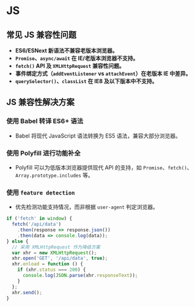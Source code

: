 # JS

## **常见 JS 兼容性问题**

* **ES6/ESNext 新语法不兼容老版本浏览器。**
* **`Promise`、`async/await` 在 IE/老版本浏览器不支持。**
* **`fetch()` API 及 `XMLHttpRequest` 兼容性问题。**
* **事件绑定方式（`addEventListener` vs `attachEvent`）在老版本 IE 中差异。**
* **`querySelector()`、`classList` 在 IE8 及以下版本中不支持。**



## **JS 兼容性解决方案**

### **使用 Babel 转译 ES6+ 语法**

* Babel 将现代 JavaScript 语法转换为 ES5 语法，兼容大部分浏览器。

### **使用 Polyfill 进行功能补全**

* Polyfill 可以为低版本浏览器提供现代 API 的支持，如 `Promise`、`fetch()`、`Array.prototype.includes` 等。

### **使用 `feature detection`**&#x20;

* 优先检测功能支持情况，而非根据 `user-agent` 判定浏览器。

```js
if ('fetch' in window) {
  fetch('/api/data')
    .then(response => response.json())
    .then(data => console.log(data));
} else {
  // 采用 XMLHttpRequest 作为降级方案
  var xhr = new XMLHttpRequest();
  xhr.open('GET', '/api/data', true);
  xhr.onload = function () {
    if (xhr.status === 200) {
      console.log(JSON.parse(xhr.responseText));
    }
  };
  xhr.send();
}
```
